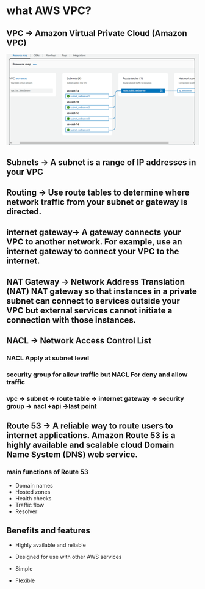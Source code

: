 # what AWS VPC?

## VPC -> Amazon Virtual Private Cloud (Amazon VPC)
<div align="center">
  <img alt="Demo" src="../img/vpc.png" />
</div>

## Subnets -> A subnet is a range of IP addresses in your VPC

## Routing -> Use route tables to determine where network traffic from your subnet or gateway is directed.

## internet gateway->  A gateway connects your VPC to another network. For example, use an internet gateway to connect your VPC to the internet. 
## NAT Gateway ->  Network Address Translation (NAT) NAT gateway so that instances in a private subnet can connect to services outside your VPC but external services cannot initiate a connection with those instances.

## NACL -> Network Access Control List
 ### NACL Apply at subnet level 
 ### security group for allow traffic but NACL For deny and allow traffic  
 ### vpc -> subnet -> route table -> internet gateway -> security group -> nacl +api ->last point 

 ## Route 53 -> A reliable way to route users to internet applications. Amazon Route 53 is a highly available and scalable cloud Domain Name System (DNS) web service.
 
###  main functions of  Route 53 
<ul>
<li>Domain names</li>
<li>Hosted zones</li>
<li>Health checks</li>
<li>Traffic flow</li>
<li>Resolver</li>
</ul>

## Benefits and features
<ul>
<li><p>Highly available and reliable</p></li>
<li><p>Designed for use with other AWS services</p></li>
<li><p>Simple</p></li>
<li><p>Flexible</p></li>
</ul>
